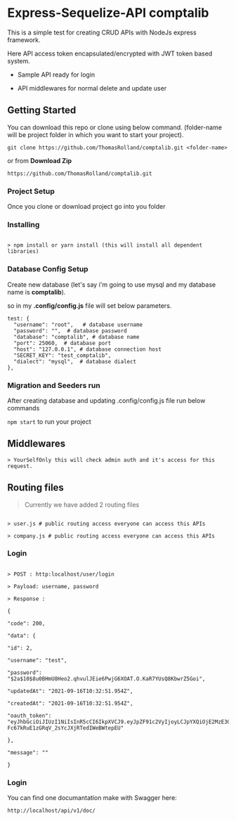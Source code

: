 
# Express-Sequelize-API comptalib

This is a simple test for creating CRUD APIs with NodeJs express framework.

Here API access token encapsulated/encrypted with JWT token based system.

- Sample API ready for login

- API middlewares for normal delete and update user

## Getting Started

You can download this repo or clone using below command. (folder-name will be project folder in which you want to start your project).

```
git clone https://github.com/ThomasRolland/comptalib.git <folder-name>
```

or from **Download Zip**

```
https://github.com/ThomasRolland/comptalib.git
```

### Project Setup

Once you clone or download project go into you folder

### Installing

```

> npm install or yarn install (this will install all dependent libraries)

```



### Database Config Setup

Create new database (let's say i'm going to use mysql and my database name is **comptalib**).

so in my **.config/config.js** file will set below parameters.

```
test: {  
  "username": "root",   # database username
  "password": "",  # database password
  "database": "comptalib", # database name  
  "port": 25060,  # database port
  "host": "127.0.0.1", # database connection host
  "SECRET_KEY": "test_comptalib",
  "dialect": "mysql",  # database dialect
},
```


### Migration and Seeders run

After creating database and updating .config/config.js file run below commands

`npm start` to run your project

## Middlewares

```
> YourSelfOnly this will check admin auth and it's access for this request.

```



## Routing files

> Currently we have added 2 routing files

```

> user.js # public routing access everyone can access this APIs

> company.js # public routing access everyone can access this APIs

```


### Login

```

> POST : http:localhost/user/login

> Payload: username, password

> Response :

{

"code": 200,

"data": {

"id": 2,

"username": "test",

"password": "$2a$10$8u0BHmU8Heo2.qhvulJEie6PwjG6XOAT.O.KaR7YUsQ8KbwrZ5Goi",

"updatedAt": "2021-09-16T10:32:51.954Z",

"createdAt": "2021-09-16T10:32:51.954Z",

"oauth_token": "eyJhbGciOiJIUzI1NiIsInR5cCI6IkpXVCJ9.eyJpZF91c2VyIjoyLCJpYXQiOjE2MzE3ODQ3NzEsImV4cCI6MTYzMTk1NzU3MX0.dulgha-Fc67kRuE1zGRqV_2sYcJXjRTedIWeBWtepEU"

},

"message": ""

}

```

### Login

You can find one documantation make with Swagger here:
```
http://localhost/api/v1/doc/
```
